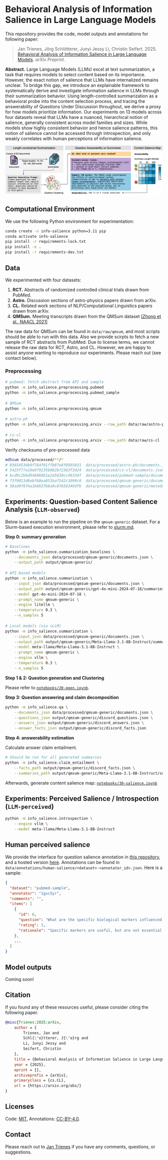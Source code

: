 # Behavioral Analysis of Information Salience in Large Language Models

This repository provides the code, model outputs and annotations for following paper:

> Jan Trienes, Jörg Schlötterer, Junyi Jessy Li, Christin Seifert. 2025. [Behavioral Analysis of Information Salience in Large Language Models](). _arXiv Preprint_.

**Abstract.** Large Language Models (LLMs) excel at text summarization, a task that requires models to select content based on its importance. However, the exact notion of salience that LLMs have internalized remains unclear. To bridge this gap, we introduce an explainable framework to systematically derive and investigate information salience in LLMs through their summarization behavior. Using length-controlled summarization as a behavioral probe into the content selection process, and tracing the answerability of Questions Under Discussion throughout, we derive a proxy for how models prioritize information. Our experiments on 13 models across four datasets reveal that LLMs have a nuanced, hierarchical notion of salience, generally consistent across model families and sizes. While models show highly consistent behavior and hence salience patterns, this notion of salience cannot be accessed through introspection, and only weakly correlates with human perceptions of information salience.

![framework overview](./overview.png)


## Computational Environment

We use the following Python environment for experimentation:

```sh
conda create -n info-salience python=3.11 pip
conda activate info-salience
pip install -r requirements-lock.txt
pip install -e .
pip install -r requirements-dev.txt
```

## Data

We experimented with four datasets:

1. **RCT.** Abstracts of randomized controlled clinical trials drawn from PubMed.
2. **Astro.** Discussion sections of astro-physics papers drawn from arXiv.
3. **CL.** Related work sections of NLP/Computational Linguistics papers drawn from arXiv.
4. **QMSum.** Meeting transcripts drawn from the QMSum dataset [(Zhong et al., NAACL 2021)](https://aclanthology.org/2021.naacl-main.472/)

The raw data for QMSum can be found in `data/raw/qmsum`, and most scripts should be able to run with this data. Also we provide scirpts to fetch a new sample of RCT abstracts from PubMed. Due to license terms, we cannot release the raw data for RCT, Astro, and CL. However, we are happy to assist anyone wanting to reproduce our experiments. Please reach out (see contact below).

### Preprocessing

```sh
# pubmed: fetch abstract from API and sample
python -m info_salience.preprocessing.pubmed
python -m info_salience.preprocessing.pubmed_sample

# QMSum
python -m info_salience.preprocessing.qmsum

# astro-ph
python -m info_salience.preprocessing.arxiv --raw_path data/raw/astro-ph --output_json data/processed/astro-ph/documents.json

# cs-cl
python -m info_salience.preprocessing.arxiv --raw_path data/raw/cs-cl --output_json data/processed/cs-cl/documents.json
```

Verify checksums of pre-processed data

```sh
md5sum data/processed/**/*
# 03654534b9f764f01ffb87e8f0565831  data/processed/astro-ph/documents.json
# 5423f77a10e979235b882bf2363f3d24  data/processed/cs-cl/documents.json
# bcd9c2bbd946060b1e2d5630cc46334f  data/processed/pubmed-sample/documents.json
# f3f9013d6ebf68ea055baf542c1090c0  data/processed/qmsum-generic/documents.json
# 38ad9f874a1b6637b8a9c8fb58349dfb  data/processed/qmsum-generic/metadata.json
```

## Experiments: Question-based Content Salience Analysis (`LLM-observed`)

Below is an example to run the pipeline on the `qmsum-generic` dataset. For a Slurm-based execution environment, please refer to [slurm.md](slurm.md).

**Step 0: summary generation**

```sh
# Baselines
python -m info_salience.summarization_baselines \
    --documents_json data/processed/qmsum-generic/documents.json \
    --output_path output/qmsum-generic/

# API-based models
python -m info_salience.summarization \
    --input_json data/processed/qmsum-generic/documents.json \
    --output_path output/qmsum-generic/gpt-4o-mini-2024-07-18/summaries/ \
    --model gpt-4o-mini-2024-07-18 \
    --prompt_name qmsum-generic \
    --engine litellm \
    --temperature 0.3 \
    --n_samples 5

# Local models (via vLLM)
python -m info_salience.summarization \
    --input_json data/processed/qmsum-generic/documents.json \
    --output_path output/qmsum-generic/Meta-Llama-3.1-8B-Instruct/summaries/ \
    --model meta-llama/Meta-Llama-3.1-8B-Instruct \
    --prompt_name qmsum-generic \
    --engine vllm \
    --temperature 0.3 \
    --n_samples 5
```

**Step 1 & 2: Question generation and Clustering**

Please refer to [`notebooks/20-qgen.ipynb`](notebooks/20-qgen.ipynb).

**Step 3: Question answering and claim decomposition**

```sh
python -m info_salience.qa \
    --documents_json data/processed/qmsum-generic/documents.json \
    --questions_json output/qmsum-generic/discord_questions.json \
    --answers_json output/qmsum-generic/discord_answers.json \
    --answer_facts_json output/qmsum-generic/discord_facts.json
```

**Step 4: answerability estimation**

Calculate answer claim entailment.

```sh
# Should be run for all generated summaries
python -m info_salience.claim_entailment \
    --facts_path output/qmsum-generic/discord_facts.json \
    --summaries_path output/qmsum-generic/Meta-Llama-3.1-8B-Instruct/summaries/temperature0.3-0.json
```

Afterwards, generate content salience map: [`notebooks/30-salience.ipynb`](notebooks/30-salience.ipynb)

## Experiments: Perceived Salience / Introspection (`LLM-perceived`)

```sh
python -m info_salience.introspection \
    --engine vllm \
    --model meta-llama/Meta-Llama-3.1-8B-Instruct
```

## Human perceived salience

We provide the interface for question salience annotation in [this repository](https://github.com/jantrienes/qa-salience-annotation), and a hosted version [here](https://jantrienes.com/qa-salience-annotation/?dataset=pubmed-sample&annotator=1234). Annotations can be found in `data/annotations/human-salience/<dataset>-<annotator_id>.json`. Here is a sample:

```json
{
  "dataset": "pubmed-sample",
  "annotator": "1gxc5yr",
  "comments": "",
  "items": [
    {
      "id": 6,
      "question": "What are the specific biological markers influenced by the intervention?",
      "rating": 3,
      "rationale": "Specific markers are useful, but are not essential in a summary so long as they represent a reasonable proxy for the underlying effect these markers are purported to explain."
    },
    ...
  ]
}
```

## Model outputs

Coming soon!

## Citation

If you found any of these resources useful, please consider citing the following paper.

```bibtex
@misc{Trienes:2025:arXiv,
    author = {
        Trienes, Jan and
        Schl{\"o}tterer, J{\"o}rg and
        Li, Junyi Jessy and
        Seifert, Christin
    },
    title = {Behavioral Analysis of Information Salience in Large Language Models},
    year = {2025},
    eprint = {},
    archiveprefix = {arXiv},
    primaryclass = {cs.CL},
    url = {https://arxiv.org/abs/}
}
```

## Licenses

Code: [MIT](LICENSE), Annotations: [CC-BY-4.0](data/infolossqa-v1.0/LICENSE).

## Contact

Please reach out to <a href="mailto:jan.trienes@uni-marburg.de">Jan Trienes</a> if you have any comments, questions, or suggestions.
